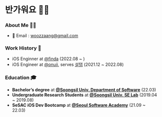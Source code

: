 # 반가워요 ✋🏻
### About Me 🥷🏻
- 📩 Email : [woozzaang@gmail.com](woozzaang@gmail.com)

### Work History 💼
- iOS Enginner at [@finda](https://finda.co.kr) (2022.08 ~ )
- iOS Engineer at [@onuii](https://thevc.kr/onuii), serves [설탭](https://www.seoltab.com/index/) (2021.12 ~ 2022.08)

### Education 🎓
- **Bachelor’s degree** at [**@Soongsil Univ. Department of Software**](https://sw.ssu.ac.kr) (22.03)
- **Undergraduate Research Students** at [**@Soongsil Univ. SE Lab**](http://soft.ssu.ac.kr/publication/) (2019.04 ~ 2019.08)
- **SeSAC iOS Dev Bootcamp** at [**@Seoul Software Academy**](https://sesac.seoul.kr/common/menu/html/900006001001/detail.do) (21.09 ~ 22.03)
